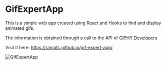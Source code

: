 # GifExpertApp

This is a simple web app created using React and Hooks to find and display animated gifs.

The information is obtained through a call to the API of [GIPHY Developers](https://developers.giphy.com/)

Visit it here: https://ramatc.github.io/gif-expert-app/

![GifExpertApp](https://user-images.githubusercontent.com/75765676/142271364-0ca10328-9a0f-47f6-b121-38c17bbae0b6.jpg)

